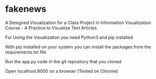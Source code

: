 # fakenews
A Designed Visualization for a Class Project in Information Visualization Course - A Practice to Visualize Text Articles

For Using the Visualization you need Python3 and pip installed

With pip installed on your system you can install the packages from the requirements.txt file

Run the app.py code in the git repository that you cloned

Open localhost:8000 on a browser (Tested on Chrome) 
